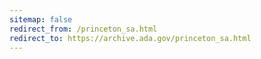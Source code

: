 ```yaml
---
sitemap: false 
redirect_from: /princeton_sa.html 
redirect_to: https://archive.ada.gov/princeton_sa.html 
---
```


